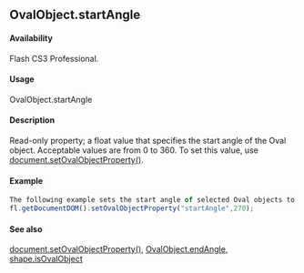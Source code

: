## OvalObject.startAngle

#### Availability

Flash CS3 Professional.

#### Usage

OvalObject.startAngle

#### Description

Read-only property; a float value that specifies the start angle of the Oval object. Acceptable values are from 0 to 360. To set this value, use [document.setOvalObjectProperty()](#!AdobeDocs/developers-animatesdk-docs/master/Document_object/docum590.md).

#### Example

```javascript
The following example sets the start angle of selected Oval objects to 270:
fl.getDocumentDOM().setOvalObjectProperty("startAngle",270);

```
#### See also

[document.setOvalObjectProperty()](#!AdobeDocs/developers-animatesdk-docs/master/Document_object/docum590.md), [OvalObject.endAngle](#!AdobeDocs/developers-animatesdk-docs/master/Oval_object/OvalObjec1.md), [shape.isOvalObject](#!AdobeDocs/developers-animatesdk-docs/master/Shape_object/shape9.md)
